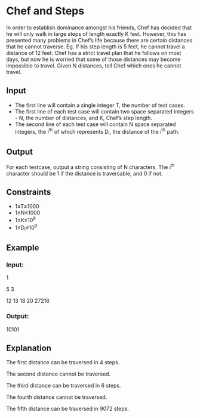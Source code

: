 # Chef and Steps

In order to establish dominance amongst his friends, Chef has decided that he will only walk in large steps of length exactly K feet. 
However, this has presented many problems in Chef’s life because there are certain distances that he cannot traverse. 
Eg. If his step length is 5 feet, he cannot travel a distance of 12 feet. 
Chef has a strict travel plan that he follows on most days, but now he is worried that some of those distances may become impossible to travel. 
Given N distances, tell Chef which ones he cannot travel.

## Input

- The first line will contain a single integer T, the number of test cases.
- The first line of each test case will contain two space separated integers - N, the number of distances, and K, Chef’s step length.
- The second line of each test case will contain N space separated integers, the i<sup>th</sup> of which represents D<sub>i</sub>, the distance of the i<sup>th</sup> path.

## Output

For each testcase, output a string consisting of N characters. 
The i<sup>th</sup> character should be 1 if the distance is traversable, and 0 if not.

## Constraints

- 1≤T≤1000
- 1≤N≤1000
- 1≤K≤10<sup>9</sup>
- 1≤D<sub>i</sub>≤10<sup>9</sup>

## Example

### Input:

1

5 3

12 13 18 20 27216

### Output:

10101

## Explanation

The first distance can be traversed in 4 steps.

The second distance cannot be traversed.

The third distance can be traversed in 6 steps.

The fourth distance cannot be traversed.

The fifth distance can be traversed in 9072 steps.
